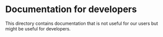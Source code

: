 # Documentation for developers

This directory contains documentation that is not useful for our users but might be useful for developers.
